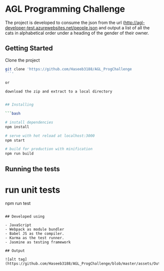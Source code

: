 # AGL Programming Challenge

The project is developed to consume the json from the url (http://agl-developer-test.azurewebsites.net/people.json
 and output a list of all the cats in alphabetical order under a heading of the gender of their owner.

## Getting Started

Clone the project 
```bash
git clone 'https://github.com/Haseeb3188/AGL_ProgChallenge
```'
           
or

download the zip and extract to a local directory


## Installing

```bash

# install dependencies 
npm install

# serve with hot reload at localhost:3000
npm start

# build for production with minification
npm run build

```

## Running the tests

# run unit tests
npm run test

```

## Developed using

- JavaScript
- Webpack as module bundler
- Babel JS as the compiler.
- Karma as the test runner.
- Jasmine as testing framework

## Output

![alt tag](https://github.com/Haseeb3188/AGL_ProgChallenge/blob/master/assets/Output.PNG)



